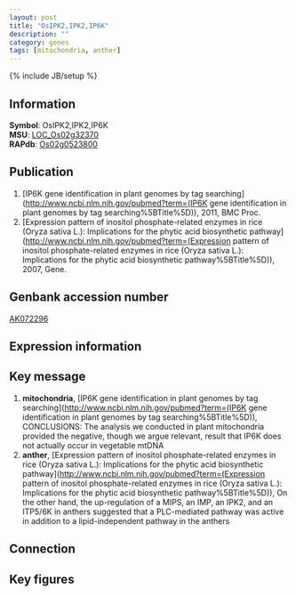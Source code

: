 ```yaml
---
layout: post
title: "OsIPK2,IPK2,IP6K"
description: ""
category: genes
tags: [mitochondria, anther]
---
```

{% include JB/setup %}

## Information
__Symbol__: OsIPK2,IPK2,IP6K  
__MSU__: [LOC_Os02g32370](http://rice.plantbiology.msu.edu/cgi-bin/ORF_infopage.cgi?orf=LOC_Os02g32370)  
__RAPdb__: [Os02g0523800](http://rapdb.dna.affrc.go.jp/viewer/gbrowse_details/irgsp1?name=Os02g0523800)  

## Publication
1. [IP6K gene identification in plant genomes by tag searching](http://www.ncbi.nlm.nih.gov/pubmed?term=(IP6K gene identification in plant genomes by tag searching%5BTitle%5D)), 2011, BMC Proc.
2. [Expression pattern of inositol phosphate-related enzymes in rice (Oryza sativa L.): Implications for the phytic acid biosynthetic pathway](http://www.ncbi.nlm.nih.gov/pubmed?term=(Expression pattern of inositol phosphate-related enzymes in rice (Oryza sativa L.): Implications for the phytic acid biosynthetic pathway%5BTitle%5D)), 2007, Gene.

## Genbank accession number
[AK072296](http://www.ncbi.nlm.nih.gov/nuccore/AK072296)

## Expression information

## Key message
1. __mitochondria__, [IP6K gene identification in plant genomes by tag searching](http://www.ncbi.nlm.nih.gov/pubmed?term=(IP6K gene identification in plant genomes by tag searching%5BTitle%5D)),  CONCLUSIONS: The analysis we conducted in plant mitochondria provided the negative, though we argue relevant, result that IP6K does not actually occur in vegetable mtDNA
2. __anther__, [Expression pattern of inositol phosphate-related enzymes in rice (Oryza sativa L.): Implications for the phytic acid biosynthetic pathway](http://www.ncbi.nlm.nih.gov/pubmed?term=(Expression pattern of inositol phosphate-related enzymes in rice (Oryza sativa L.): Implications for the phytic acid biosynthetic pathway%5BTitle%5D)),  On the other hand, the up-regulation of a MIPS, an IMP, an IPK2, and an ITP5/6K in anthers suggested that a PLC-mediated pathway was active in addition to a lipid-independent pathway in the anthers

## Connection

## Key figures


